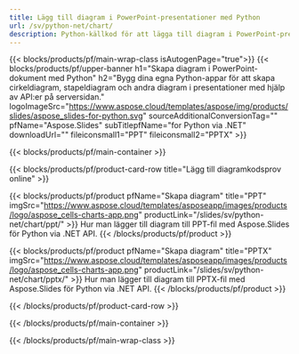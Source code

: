 ```yaml
---
title: Lägg till diagram i PowerPoint-presentationer med Python
url: /sv/python-net/chart/
description: Python-källkod för att lägga till diagram i PowerPoint-presentationer
---
```


{{< blocks/products/pf/main-wrap-class isAutogenPage="true">}}
{{< blocks/products/pf/upper-banner h1="Skapa diagram i PowerPoint-dokument med Python" h2="Bygg dina egna Python-appar för att skapa cirkeldiagram, stapeldiagram och andra diagram i presentationer med hjälp av API:er på serversidan." logoImageSrc="https://www.aspose.cloud/templates/aspose/img/products/slides/aspose_slides-for-python.svg" sourceAdditionalConversionTag="" pfName="Aspose.Slides" subTitlepfName="for Python via .NET" downloadUrl="" fileiconsmall1="PPT" fileiconsmall2="PPTX" >}}

{{< blocks/products/pf/main-container >}}

{{< blocks/products/pf/product-card-row title="Lägg till diagramkodsprov online" >}}

{{< blocks/products/pf/product pfName="Skapa diagram" title="PPT" imgSrc="https://www.aspose.cloud/templates/asposeapp/images/products/logo/aspose_cells-charts-app.png" productLink="/slides/sv/python-net/chart/ppt/" >}}
Hur man lägger till diagram till PPT-fil med Aspose.Slides för Python via .NET API.
{{< /blocks/products/pf/product >}}

{{< blocks/products/pf/product pfName="Skapa diagram" title="PPTX" imgSrc="https://www.aspose.cloud/templates/asposeapp/images/products/logo/aspose_cells-charts-app.png" productLink="/slides/sv/python-net/chart/pptx/" >}}
Hur man lägger till diagram till PPTX-fil med Aspose.Slides för Python via .NET API.
{{< /blocks/products/pf/product >}}



{{< /blocks/products/pf/product-card-row >}}

{{< /blocks/products/pf/main-container >}}
    
{{< /blocks/products/pf/main-wrap-class >}}
